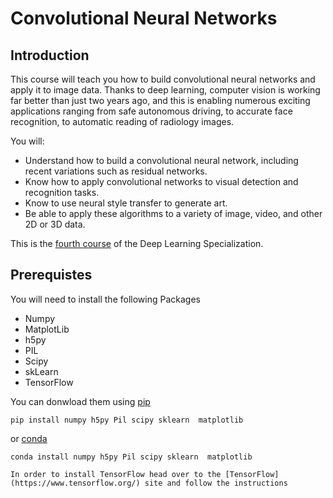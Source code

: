 # Convolutional Neural Networks

## Introduction

This course will teach you how to build convolutional neural networks and apply it to image data. Thanks to deep learning, computer vision is working far better than just two years ago, and this is enabling numerous exciting applications ranging from safe autonomous driving, to accurate face recognition, to automatic reading of radiology images.

You will:
- Understand how to build a convolutional neural network, including recent variations such as residual networks.
- Know how to apply convolutional networks to visual detection and recognition tasks.
- Know to use neural style transfer to generate art.
- Be able to apply these algorithms to a variety of image, video, and other 2D or 3D data.

This is the [fourth course](https://www.coursera.org/learn/convolutional-neural-networks) of the Deep Learning Specialization.

## Prerequistes
You will need to install the following Packages
 - Numpy
 - MatplotLib
 - h5py
 - PIL
 - Scipy
 - skLearn
 - TensorFlow

You can donwload them using [pip](https://pypi.org/project/pip/)
```
pip install numpy h5py Pil scipy sklearn  matplotlib
```
or [conda](https://anaconda.org/anaconda/python)
```
conda install numpy h5py Pil scipy sklearn  matplotlib

In order to install TensorFlow head over to the [TensorFlow](https://www.tensorflow.org/) site and follow the instructions
